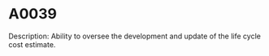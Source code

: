 # A0039
Description: Ability to oversee the development and update of the life cycle cost estimate.
